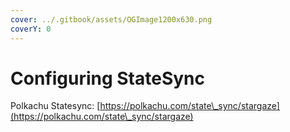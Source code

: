 ```yaml
---
cover: ../.gitbook/assets/OGImage1200x630.png
coverY: 0
---
```


# Configuring StateSync

Polkachu Statesync: [https://polkachu.com/state\_sync/stargaze](https://polkachu.com/state\_sync/stargaze)
